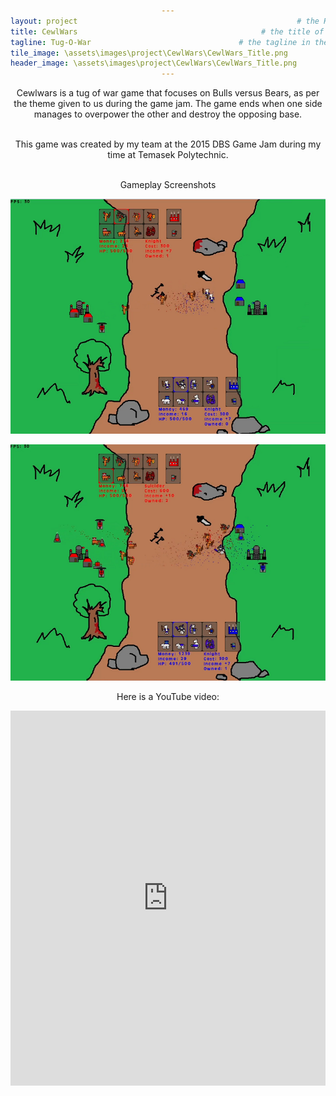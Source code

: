 ```yaml
---
layout: project                                                 # the HTML layout to use for the project page
title: CewlWars                                         # the title of the project
tagline: Tug-O-War                                 # the tagline in the tile
tile_image: \assets\images\project\CewlWars\CewlWars_Title.png                          # the background image of the tile
header_image: \assets\images\project\CewlWars\CewlWars_Title.png       # the background image of the header (height: 240px)
---
```


<style>
      h1 {text-align: center;}
      p {text-align: center;}
      div {text-align: center;}
</style>

Cewlwars is a tug of war game that focuses on Bulls versus Bears, as per the theme given to us during the game jam. The game ends when one side manages to overpower the other and destroy the opposing base.

<br>This game was created by my team at the 2015 DBS Game Jam during my time at Temasek Polytechnic.

<br>Gameplay Screenshots

![Image](\assets\images\project\CewlWars\CewlWars_ss_1.png)

![Image](\assets\images\project\CewlWars\CewlWars_ss_2.png)

Here is a YouTube video:

<iframe width="100%" height="600px" src="https://www.youtube.com/embed/VcRGpBuq5ow" frameborder="0" allowfullscreen></iframe>
